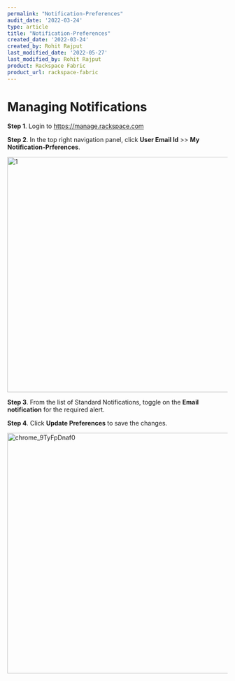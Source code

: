 ```yaml
---
permalink: "Notification-Preferences"
audit_date: '2022-03-24'
type: article
title: "Notification-Preferences"
created_date: '2022-03-24'
created_by: Rohit Rajput
last_modified_date: '2022-05-27'
last_modified_by: Rohit Rajput
product: Rackspace Fabric
product_url: rackspace-fabric
---
```

Managing Notifications
================================
**Step 1**. Login to https://manage.rackspace.com

**Step 2**. In the top right navigation panel, click **User Email Id** >> **My Notification-Prferences**.

<img width="538" alt="1" src="https://user-images.githubusercontent.com/96761530/159910060-dd0aed1d-fd30-4ba9-ba63-5327d7c02fa3.png">

**Step 3**. From the list of Standard Notifications, toggle on the **Email notification** for the required alert. 

**Step 4**. Click **Update Preferences** to save the changes.

<img width="550" alt="chrome_9TyFpDnaf0" src="https://user-images.githubusercontent.com/96761530/159918615-6cff92c9-e426-423e-a5f7-fb3fa8f43e2e.png">
